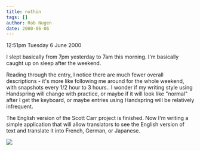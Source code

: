 ```yaml
---
title: nuthin
tags: []
author: Rob Nugen
date: 2000-06-06
---
```


<p class=date>12:51pm Tuesday 6 June 2000</p>

<p>I slept basically from 7pm yesterday to 7am this morning.  I'm basically caught up on sleep after the weekend.

<p>Reading through the entry, I notice there are much fewer overall descriptions - it's more like following me around for the whole weekend, with snapshots every 1/2 hour to 3 hours..  I wonder if my writing style using Handspring will change with practice, or maybe if it will look like "normal" after I get the keyboard, or maybe entries using Handspring will be relatively infrequent.

<p>The English version of the Scott Carr project is finished.  Now I'm writing a simple application that will allow translators to see the English version of text and translate it into French, German, or Japanese.

<p><img src="/images/rob/wL-ROB.gif">  

